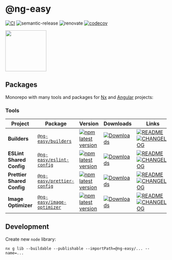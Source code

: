 # @ng-easy

[![CI](https://github.com/ng-easy/platform/actions/workflows/ci.yml/badge.svg)](https://github.com/ng-easy/platform/actions/workflows/ci.yml) ![semantic-release](https://img.shields.io/badge/%20%20%F0%9F%93%A6%F0%9F%9A%80-semantic--release-e10079.svg) ![renovate](https://img.shields.io/badge/maintaied%20with-renovate-blue?logo=renovatebot) [![codecov](https://codecov.io/gh/ng-easy/platform/branch/main/graph/badge.svg?token=5QJI787VLB)](https://codecov.io/gh/ng-easy/platform)

<img src="https://raw.githubusercontent.com/ng-easy/platform/main/assets/icon-512x512.png" width="128">

## Packages

Monorepo with many tools and packages for [Nx](https://nx.dev/) and [Angular](https://angular.io/) projects:

### Tools

| Project                    | Package                                                                          | Version                                                                                                                                           | Downloads                                                                                                                      | Links                                                                                                                                                                                               |
| -------------------------- | -------------------------------------------------------------------------------- | ------------------------------------------------------------------------------------------------------------------------------------------------- | ------------------------------------------------------------------------------------------------------------------------------ | --------------------------------------------------------------------------------------------------------------------------------------------------------------------------------------------------- |
| **Builders**               | [`@ng-easy/builders`](https://npmjs.com/package/@ng-easy/builders)               | [![npm latest version](https://img.shields.io/npm/v/@ng-easy/builders/latest.svg)](https://www.npmjs.com/package/@ng-easy/builders)               | [![Downloads](https://img.shields.io/npm/dm/@ng-easy/builders)](https://www.npmjs.com/package/@ng-easy/builders)               | [![README](https://img.shields.io/badge/README--green.svg)](/libs/builders/README.md) [![CHANGELOG](https://img.shields.io/badge/CHANGELOG--orange.svg)](/libs/builders/CHANGELOG.md)               |
| **ESLint Shared Config**   | [`@ng-easy/eslint-config`](https://npmjs.com/package/@ng-easy/eslint-config)     | [![npm latest version](https://img.shields.io/npm/v/@ng-easy/eslint-config/latest.svg)](https://www.npmjs.com/package/@ng-easy/eslint-config)     | [![Downloads](https://img.shields.io/npm/dm/@ng-easy/eslint-config)](https://www.npmjs.com/package/@ng-easy/eslint-config)     | [![README](https://img.shields.io/badge/README--green.svg)](/libs/eslint-config/README.md) [![CHANGELOG](https://img.shields.io/badge/CHANGELOG--orange.svg)](/libs/eslint-config/CHANGELOG.md)     |
| **Prettier Shared Config** | [`@ng-easy/prettier-config`](https://npmjs.com/package/@ng-easy/prettier-config) | [![npm latest version](https://img.shields.io/npm/v/@ng-easy/prettier-config/latest.svg)](https://www.npmjs.com/package/@ng-easy/prettier-config) | [![Downloads](https://img.shields.io/npm/dm/@ng-easy/prettier-config)](https://www.npmjs.com/package/@ng-easy/prettier-config) | [![README](https://img.shields.io/badge/README--green.svg)](/libs/prettier-config/README.md) [![CHANGELOG](https://img.shields.io/badge/CHANGELOG--orange.svg)](/libs/prettier-config/CHANGELOG.md) |
| **Image Optimizer**        | [`@ng-easy/image-optimizer`](https://npmjs.com/package/@ng-easy/image-optimizer) | [![npm latest version](https://img.shields.io/npm/v/@ng-easy/image-optimizer/latest.svg)](https://www.npmjs.com/package/@ng-easy/image-optimizer) | [![Downloads](https://img.shields.io/npm/dm/@ng-easy/image-optimizer)](https://www.npmjs.com/package/@ng-easy/image-optimizer) | [![README](https://img.shields.io/badge/README--green.svg)](/libs/image-optimizer/README.md) [![CHANGELOG](https://img.shields.io/badge/CHANGELOG--orange.svg)](/libs/image-optimizer/CHANGELOG.md) |

## Development

Create new `node` library:

```shell
nx g lib --buildable --publishable --importPath=@ng-easy/... --name=...
```
